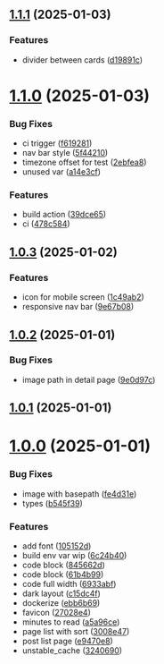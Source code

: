 ## [1.1.1](https://github.com/xavierchow/xblog/compare/v1.1.0...v1.1.1) (2025-01-03)


### Features

* divider between cards ([d19891c](https://github.com/xavierchow/xblog/commit/d19891c8968b15dc2fdb9b55db932ac2c348a81d))



# [1.1.0](https://github.com/xavierchow/xblog/compare/v1.0.3...v1.1.0) (2025-01-03)


### Bug Fixes

* ci trigger ([f619281](https://github.com/xavierchow/xblog/commit/f619281efc44fbcaab69fe00822711aa289c46de))
* nav bar style ([5f44210](https://github.com/xavierchow/xblog/commit/5f44210aa5f947831049857bba646e0bc3946d68))
* timezone offset for test ([2ebfea8](https://github.com/xavierchow/xblog/commit/2ebfea8df3b219a95bf85dc0b04e6e33f711d88b))
* unused var ([a14e3cf](https://github.com/xavierchow/xblog/commit/a14e3cf2cfb810de8331f4879f0edec1d6a091c1))


### Features

* build action ([39dce65](https://github.com/xavierchow/xblog/commit/39dce65461e08772d85095c581d8632542142961))
* ci ([478c584](https://github.com/xavierchow/xblog/commit/478c58464c393cef82780398c56dead0be18e0ee))



## [1.0.3](https://github.com/xavierchow/xblog/compare/v1.0.2...v1.0.3) (2025-01-02)


### Features

* icon for mobile screen ([1c49ab2](https://github.com/xavierchow/xblog/commit/1c49ab2be230aeb48d6abe768759acf0ceb581ea))
* responsive nav bar ([9e67b08](https://github.com/xavierchow/xblog/commit/9e67b08a01776adb090b773bbbc8591b0b672fc0))



## [1.0.2](https://github.com/xavierchow/xblog/compare/v1.0.1...v1.0.2) (2025-01-01)


### Bug Fixes

* image path in detail page ([9e0d97c](https://github.com/xavierchow/xblog/commit/9e0d97c43cf790766c716d5ff588af70eb1a17d9))



## [1.0.1](https://github.com/xavierchow/xblog/compare/v1.0.0...v1.0.1) (2025-01-01)



# [1.0.0](https://github.com/xavierchow/xblog/compare/105152df49196a866030a1a51aaa04dcee872c30...v1.0.0) (2025-01-01)


### Bug Fixes

* image with basepath ([fe4d31e](https://github.com/xavierchow/xblog/commit/fe4d31e28f327cab640d9bb17a7aac04e587d201))
* types ([b545f39](https://github.com/xavierchow/xblog/commit/b545f39ac8cef2a536161b762c9ba9fc117285d4))


### Features

* add font ([105152d](https://github.com/xavierchow/xblog/commit/105152df49196a866030a1a51aaa04dcee872c30))
* build env var wip ([6c24b40](https://github.com/xavierchow/xblog/commit/6c24b40cebe98da02a09389c6234f445e718b573))
* code block ([845662d](https://github.com/xavierchow/xblog/commit/845662dfd2a108e5e6b8fa01e6a54a1d52f9d185))
* code block ([61b4b99](https://github.com/xavierchow/xblog/commit/61b4b99ba9c8f4133c8bb3961800f3b20b762966))
* code full width ([6933abf](https://github.com/xavierchow/xblog/commit/6933abff6c47826402f309be1c04d2157eb950e1))
* dark layout ([c15dc4f](https://github.com/xavierchow/xblog/commit/c15dc4f3cda4b44d74e12c4c28ee8a08e0aeab11))
* dockerize ([ebb6b69](https://github.com/xavierchow/xblog/commit/ebb6b69373d3f2462a2b3b71b9f349a5954fbecb))
* favicon ([27028e4](https://github.com/xavierchow/xblog/commit/27028e4d00ad83b78186c5f2b3a32e6014438e87))
* minutes to read ([a5a96ce](https://github.com/xavierchow/xblog/commit/a5a96ce9d0e90c362c3887493698814369f516ff))
* page list with sort ([3008e47](https://github.com/xavierchow/xblog/commit/3008e4766657793d12f39164ecac51e71c6e1b72))
* post list page ([e9470e8](https://github.com/xavierchow/xblog/commit/e9470e8fab3d46c0822892eaf298f1fadd63eb23))
* unstable_cache ([3240690](https://github.com/xavierchow/xblog/commit/324069006a14ae9b5ac8d22621aebcb9b014c9dc))



